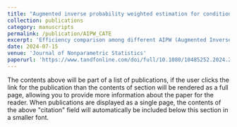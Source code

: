 ```yaml
---
title: "Augmented inverse probability weighted estimation for conditional treatment effect"
collection: publications
category: manuscripts
permalink: /publication/AIPW_CATE
excerpt: 'Efficiency comparison among different AIPW (Augmented Inverse Probability Weighted) estimators of CATE (Conditional Average Treatment Effect).'
date: 2024-07-15
venue: 'Journal of Nonparametric Statistics'
paperurl: 'https://www.tandfonline.com/doi/full/10.1080/10485252.2024.2377664?casa_token=DeCfKLwOG5kAAAAA%3AS3pkZwJo4YeHmGoAYGcHM962jLJWKRXHyzaeiEKi0BwkI_O07oirGvoML24yWRxfdJr3co37W498tQ'
---
```

The contents above will be part of a list of publications, if the user clicks the link for the publication than the contents of section will be rendered as a full page, allowing you to provide more information about the paper for the reader. When publications are displayed as a single page, the contents of the above "citation" field will automatically be included below this section in a smaller font.
